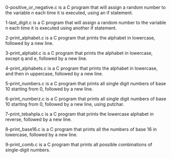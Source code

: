 0-positive_or_negative.c is a C program that will assign a random number to the variable n each time it is executed, using an if statement.

1-last_digit.c is a C program that will assign a random number to the variable n each time it is executed using another if statement.

2-print_alphabet.c is a C program that prints the alphabet in lowercase, followed by a new line.

3-print_alphabt.c is a C program that prints the alphabet in lowercase, except q and e, followed by a new line.

4-print_alphabets.c is a C program that prints the alphabet in lowercase, and then in uppercase, followed by a new line.

5-print_numbers.c is a C program that prints all single digit numbers of base 10 starting from 0, followed by a new line.

6-print_numberz.c is a C program that prints all single digit numbers of base 10 starting from 0, followed by a new line, using putchar.

7-print_tebahpla.c is a C program that prints the lowercase alphabet in reverse, followed by a new line.

8-print_base16.c is a C program that prints all the numbers of base 16 in lowercase, followed by a new line.

9-print_comb.c is a C program that prints all possible combinations of single-digit numbers.